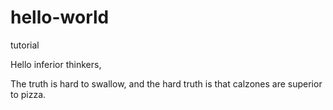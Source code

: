 # hello-world
tutorial

Hello inferior thinkers,

The truth is hard to swallow, and the hard truth is that calzones are superior to pizza.
